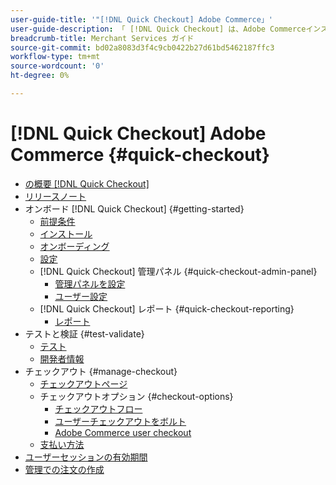 ```yaml
---
user-guide-title: '"[!DNL Quick Checkout] Adobe Commerce」'
user-guide-description: 「 [!DNL Quick Checkout] は、Adobe Commerceインスタンスや、拡張機能のオンボーディングと設定に成功した方法に役立ちます。」
breadcrumb-title: Merchant Services ガイド
source-git-commit: bd02a8083d3f4c9cb0422b27d61bd5462187ffc3
workflow-type: tm+mt
source-wordcount: '0'
ht-degree: 0%

---
```



# [!DNL Quick Checkout] Adobe Commerce {#quick-checkout}

- [の概要 [!DNL Quick Checkout]](overview.md)
- [リリースノート](release-notes.md)
- オンボード [!DNL Quick Checkout] {#getting-started}
   - [前提条件](prerequisites.md)
   - [インストール](install.md)
   - [オンボーディング](onboarding.md)
   - [設定](settings-quick-checkout.md)
   - [!DNL Quick Checkout] 管理パネル {#quick-checkout-admin-panel}
      - [管理パネルを設定](admin-panel.md)
      - [ユーザー設定](user-roles-setup.md)
   - [!DNL Quick Checkout] レポート {#quick-checkout-reporting}
      - [レポート](reports.md)
- テストと検証 {#test-validate}
   - [テスト](testing.md)
   - [開発者情報](developer.md)
- チェックアウト {#manage-checkout}
   - [チェックアウトページ](checkout-page.md)
   - チェックアウトオプション {#checkout-options}
      - [チェックアウトフロー](checkout-flow.md)
      - [ユーザーチェックアウトをボルト](checkout-bolt.md)
      - [Adobe Commerce user checkout](checkout-adobe-commerce.md)
   - [支払い方法](payment-methods.md)
- [ユーザーセッションの有効期間](user-session-lifetime.md)
- [管理での注文の作成](create-order-admin.md)
